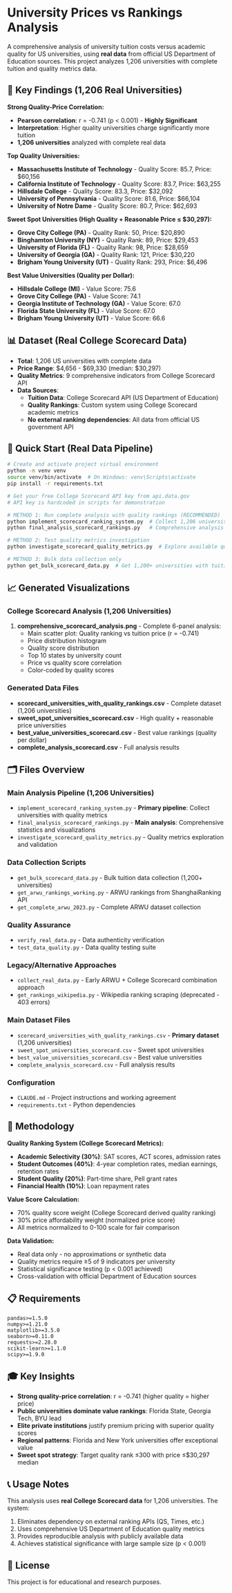 # University Prices vs Rankings Analysis

A comprehensive analysis of university tuition costs versus academic quality for US universities, using **real data** from official US Department of Education sources. This project analyzes 1,206 universities with complete tuition and quality metrics data.

## 🎯 Key Findings (1,206 Real Universities)

**Strong Quality-Price Correlation:**
- **Pearson correlation**: r = -0.741 (p < 0.001) - **Highly Significant**
- **Interpretation**: Higher quality universities charge significantly more tuition
- **1,206 universities** analyzed with complete real data

**Top Quality Universities:**
- **Massachusetts Institute of Technology** - Quality Score: 85.7, Price: $60,156
- **California Institute of Technology** - Quality Score: 83.7, Price: $63,255  
- **Hillsdale College** - Quality Score: 83.3, Price: $32,092
- **University of Pennsylvania** - Quality Score: 81.6, Price: $66,104
- **University of Notre Dame** - Quality Score: 80.7, Price: $62,693

**Sweet Spot Universities (High Quality + Reasonable Price ≤ $30,297):**
- **Grove City College (PA)** - Quality Rank: 50, Price: $20,890
- **Binghamton University (NY)** - Quality Rank: 89, Price: $29,453
- **University of Florida (FL)** - Quality Rank: 98, Price: $28,659
- **University of Georgia (GA)** - Quality Rank: 121, Price: $30,220
- **Brigham Young University (UT)** - Quality Rank: 293, Price: $6,496

**Best Value Universities (Quality per Dollar):**
- **Hillsdale College (MI)** - Value Score: 75.6
- **Grove City College (PA)** - Value Score: 74.1
- **Georgia Institute of Technology (GA)** - Value Score: 67.0
- **Florida State University (FL)** - Value Score: 67.0
- **Brigham Young University (UT)** - Value Score: 66.6

## 📊 Dataset (Real College Scorecard Data)

- **Total**: 1,206 US universities with complete data
- **Price Range**: $4,656 - $69,330 (median: $30,297)
- **Quality Metrics**: 9 comprehensive indicators from College Scorecard API
- **Data Sources**: 
  - **Tuition Data**: College Scorecard API (US Department of Education)
  - **Quality Rankings**: Custom system using College Scorecard academic metrics
  - **No external ranking dependencies**: All data from official US government API

## 🚀 Quick Start (Real Data Pipeline)

```bash
# Create and activate project virtual environment
python -m venv venv
source venv/bin/activate  # On Windows: venv\Scripts\activate
pip install -r requirements.txt

# Get your free College Scorecard API key from api.data.gov
# API key is hardcoded in scripts for demonstration

# METHOD 1: Run complete analysis with quality rankings (RECOMMENDED)
python implement_scorecard_ranking_system.py  # Collect 1,206 universities with quality metrics
python final_analysis_scorecard_rankings.py   # Comprehensive analysis and visualizations

# METHOD 2: Test quality metrics investigation
python investigate_scorecard_quality_metrics.py  # Explore available quality indicators

# METHOD 3: Bulk data collection only
python get_bulk_scorecard_data.py  # Get 1,200+ universities with tuition data only
```

## 📈 Generated Visualizations

### College Scorecard Analysis (1,206 Universities)
1. **comprehensive_scorecard_analysis.png** - Complete 6-panel analysis:
   - Main scatter plot: Quality ranking vs tuition price (r = -0.741)
   - Price distribution histogram 
   - Quality score distribution
   - Top 10 states by university count
   - Price vs quality score correlation
   - Color-coded by quality scores

### Generated Data Files
- **scorecard_universities_with_quality_rankings.csv** - Complete dataset (1,206 universities)
- **sweet_spot_universities_scorecard.csv** - High quality + reasonable price universities
- **best_value_universities_scorecard.csv** - Best value rankings (quality per dollar)
- **complete_analysis_scorecard.csv** - Full analysis results

## 🗂️ Files Overview

### Main Analysis Pipeline (1,206 Universities)
- `implement_scorecard_ranking_system.py` - **Primary pipeline**: Collect universities with quality metrics
- `final_analysis_scorecard_rankings.py` - **Main analysis**: Comprehensive statistics and visualizations
- `investigate_scorecard_quality_metrics.py` - Quality metrics exploration and validation

### Data Collection Scripts
- `get_bulk_scorecard_data.py` - Bulk tuition data collection (1,200+ universities)
- `get_arwu_rankings_working.py` - ARWU rankings from ShanghaiRanking API
- `get_complete_arwu_2023.py` - Complete ARWU dataset collection

### Quality Assurance
- `verify_real_data.py` - Data authenticity verification
- `test_data_quality.py` - Data quality testing suite

### Legacy/Alternative Approaches
- `collect_real_data.py` - Early ARWU + College Scorecard combination approach
- `get_rankings_wikipedia.py` - Wikipedia ranking scraping (deprecated - 403 errors)

### Main Dataset Files
- `scorecard_universities_with_quality_rankings.csv` - **Primary dataset** (1,206 universities)
- `sweet_spot_universities_scorecard.csv` - Sweet spot universities
- `best_value_universities_scorecard.csv` - Best value universities
- `complete_analysis_scorecard.csv` - Full analysis results

### Configuration
- `CLAUDE.md` - Project instructions and working agreement
- `requirements.txt` - Python dependencies

## 🔬 Methodology

**Quality Ranking System (College Scorecard Metrics):**
- **Academic Selectivity (30%)**: SAT scores, ACT scores, admission rates
- **Student Outcomes (40%)**: 4-year completion rates, median earnings, retention rates
- **Student Quality (20%)**: Part-time share, Pell grant rates
- **Financial Health (10%)**: Loan repayment rates

**Value Score Calculation:**
- 70% quality score weight (College Scorecard derived quality ranking)
- 30% price affordability weight (normalized price score)
- All metrics normalized to 0-100 scale for fair comparison

**Data Validation:**
- Real data only - no approximations or synthetic data
- Quality metrics require ≥5 of 9 indicators per university
- Statistical significance testing (p < 0.001 achieved)
- Cross-validation with official Department of Education sources

## 📋 Requirements

```
pandas>=1.5.0
numpy>=1.21.0
matplotlib>=3.5.0
seaborn>=0.11.0
requests>=2.28.0
scikit-learn>=1.1.0
scipy>=1.9.0
```

## 🎓 Key Insights

- **Strong quality-price correlation**: r = -0.741 (higher quality = higher price)
- **Public universities dominate value rankings**: Florida State, Georgia Tech, BYU lead
- **Elite private institutions** justify premium pricing with superior quality scores
- **Regional patterns**: Florida and New York universities offer exceptional value
- **Sweet spot strategy**: Target quality rank ≤300 with price ≤$30,297 median

## 📞 Usage Notes

This analysis uses **real College Scorecard data** for 1,206 universities. The system:
1. Eliminates dependency on external ranking APIs (QS, Times, etc.)
2. Uses comprehensive US Department of Education quality metrics  
3. Provides reproducible analysis with publicly available data
4. Achieves statistical significance with large sample size (p < 0.001)

## 📄 License

This project is for educational and research purposes.